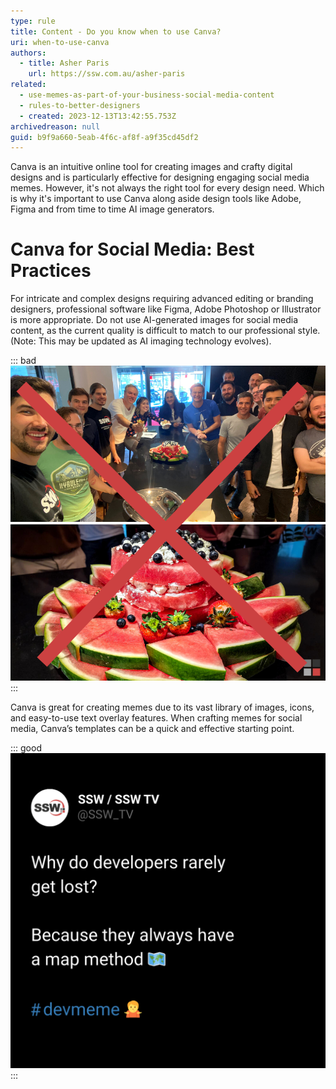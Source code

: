 ```yaml
---
type: rule
title: Content - Do you know when to use Canva?
uri: when-to-use-canva
authors:
  - title: Asher Paris
    url: https://ssw.com.au/asher-paris
related:
  - use-memes-as-part-of-your-business-social-media-content
  - rules-to-better-designers
  - created: 2023-12-13T13:42:55.753Z
archivedreason: null
guid: b9f9a660-5eab-4f6c-af8f-a9f35cd45df2
---
```


Canva is an intuitive online tool for creating images and crafty digital designs and is particularly effective for designing engaging social media memes. However, it's not always the right tool for every design need. Which is why it's important to use Canva along aside design tools like Adobe, Figma and from time to time AI image generators.

<!--endintro-->

# Canva for Social Media: Best Practices

For intricate and complex designs requiring advanced editing or branding designers, professional software like Figma, Adobe Photoshop or Illustrator is more appropriate. Do not use AI-generated images for social media content, as the current quality is difficult to match to our professional style. (Note: This may be updated as AI imaging technology evolves).

::: bad
![Figure: Bad example - Using Canva for a complex design](bad-social.png)
:::

Canva is great for creating memes due to its vast library of images, icons, and easy-to-use text overlay features. When crafting memes for social media, Canva’s templates can be a quick and effective starting point.

::: good
![Figure: Good example - Canva to create simple memes](good-meme.png)
:::

